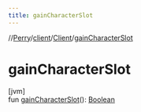 ```yaml
---
title: gainCharacterSlot
---
```

//[Perry](../../../index.html)/[client](../index.html)/[Client](index.html)/[gainCharacterSlot](gain-character-slot.html)



# gainCharacterSlot



[jvm]\
fun [gainCharacterSlot](gain-character-slot.html)(): [Boolean](https://kotlinlang.org/api/latest/jvm/stdlib/kotlin/-boolean/index.html)




